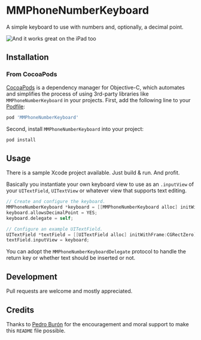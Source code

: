 # MMPhoneNumberKeyboard
A simple keyboard to use with numbers and, optionally, a decimal point.

![And it works great on the iPad too](https://github.com/matmartinez/MMPhoneNumberKeyboard/blob/master/UniversalScreenshot.png)

## Installation

### From CocoaPods 
[CocoaPods](http://cocoapods.org) is a dependency manager for Objective-C, which automates and simplifies the process of using 3rd-party libraries like `MMPhoneNumberKeyboard` in your projects. First, add the following line to your [Podfile](http://guides.cocoapods.org/using/using-cocoapods.html):

```ruby
pod 'MMPhoneNumberKeyboard'
```

Second, install `MMPhoneNumberKeyboard` into your project:

```ruby
pod install
```

## Usage

There is a sample Xcode project available. Just build & run. And profit.

Basically you instantiate your own keyboard view to use as an `.inputView` of your `UITextField`, `UITextView` or whatever view that supports text editing.

```objective-c
// Create and configure the keyboard.
MMPhoneNumberKeyboard *keyboard = [[MMPhoneNumberKeyboard alloc] initWithFrame:CGRectZero];
keyboard.allowsDecimalPoint = YES;
keyboard.delegate = self;

// Configure an example UITextField.
UITextField *textField = [[UITextField alloc] initWithFrame:CGRectZero];
textField.inputView = keyboard;
```

You can adopt the `MMPhoneNumberKeyboardDelegate` protocol to handle the return key or whether text should be inserted or not.

## Development

Pull requests are welcome and mostly appreciated.

## Credits

Thanks to [Pedro Burón](https://github.com/pedroburon/) for the encouragement and moral support to make this `README` file possible.
